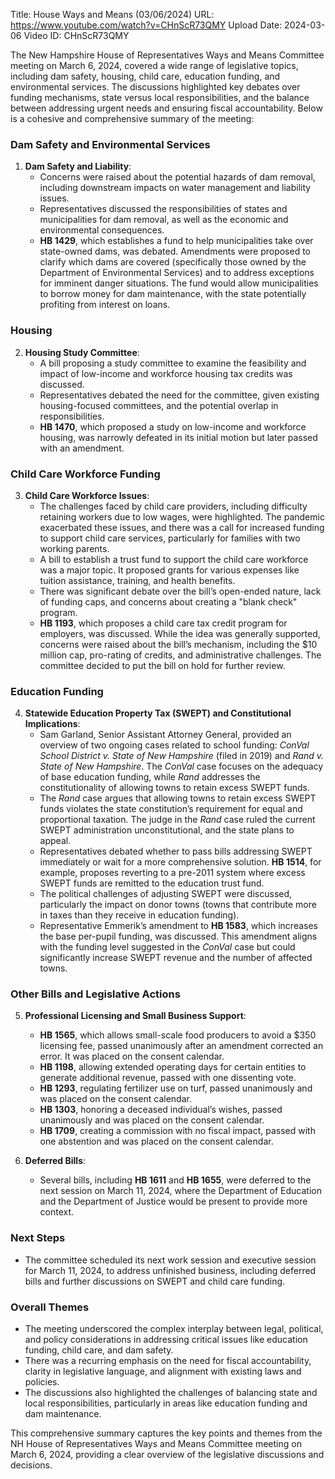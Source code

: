 Title: House Ways and Means (03/06/2024)
URL: https://www.youtube.com/watch?v=CHnScR73QMY
Upload Date: 2024-03-06
Video ID: CHnScR73QMY

The New Hampshire House of Representatives Ways and Means Committee meeting on March 6, 2024, covered a wide range of legislative topics, including dam safety, housing, child care, education funding, and environmental services. The discussions highlighted key debates over funding mechanisms, state versus local responsibilities, and the balance between addressing urgent needs and ensuring fiscal accountability. Below is a cohesive and comprehensive summary of the meeting:

### **Dam Safety and Environmental Services**
1. **Dam Safety and Liability**:
   - Concerns were raised about the potential hazards of dam removal, including downstream impacts on water management and liability issues.
   - Representatives discussed the responsibilities of states and municipalities for dam removal, as well as the economic and environmental consequences.
   - **HB 1429**, which establishes a fund to help municipalities take over state-owned dams, was debated. Amendments were proposed to clarify which dams are covered (specifically those owned by the Department of Environmental Services) and to address exceptions for imminent danger situations. The fund would allow municipalities to borrow money for dam maintenance, with the state potentially profiting from interest on loans.

### **Housing**
2. **Housing Study Committee**:
   - A bill proposing a study committee to examine the feasibility and impact of low-income and workforce housing tax credits was discussed.
   - Representatives debated the need for the committee, given existing housing-focused committees, and the potential overlap in responsibilities.
   - **HB 1470**, which proposed a study on low-income and workforce housing, was narrowly defeated in its initial motion but later passed with an amendment.

### **Child Care Workforce Funding**
3. **Child Care Workforce Issues**:
   - The challenges faced by child care providers, including difficulty retaining workers due to low wages, were highlighted. The pandemic exacerbated these issues, and there was a call for increased funding to support child care services, particularly for families with two working parents.
   - A bill to establish a trust fund to support the child care workforce was a major topic. It proposed grants for various expenses like tuition assistance, training, and health benefits.
   - There was significant debate over the bill’s open-ended nature, lack of funding caps, and concerns about creating a "blank check" program.
   - **HB 1193**, which proposes a child care tax credit program for employers, was discussed. While the idea was generally supported, concerns were raised about the bill’s mechanism, including the $10 million cap, pro-rating of credits, and administrative challenges. The committee decided to put the bill on hold for further review.

### **Education Funding**
4. **Statewide Education Property Tax (SWEPT) and Constitutional Implications**:
   - Sam Garland, Senior Assistant Attorney General, provided an overview of two ongoing cases related to school funding: *ConVal School District v. State of New Hampshire* (filed in 2019) and *Rand v. State of New Hampshire*. The *ConVal* case focuses on the adequacy of base education funding, while *Rand* addresses the constitutionality of allowing towns to retain excess SWEPT funds.
   - The *Rand* case argues that allowing towns to retain excess SWEPT funds violates the state constitution’s requirement for equal and proportional taxation. The judge in the *Rand* case ruled the current SWEPT administration unconstitutional, and the state plans to appeal.
   - Representatives debated whether to pass bills addressing SWEPT immediately or wait for a more comprehensive solution. **HB 1514**, for example, proposes reverting to a pre-2011 system where excess SWEPT funds are remitted to the education trust fund.
   - The political challenges of adjusting SWEPT were discussed, particularly the impact on donor towns (towns that contribute more in taxes than they receive in education funding).
   - Representative Emmerik’s amendment to **HB 1583**, which increases the base per-pupil funding, was discussed. This amendment aligns with the funding level suggested in the *ConVal* case but could significantly increase SWEPT revenue and the number of affected towns.

### **Other Bills and Legislative Actions**
5. **Professional Licensing and Small Business Support**:
   - **HB 1565**, which allows small-scale food producers to avoid a $350 licensing fee, passed unanimously after an amendment corrected an error. It was placed on the consent calendar.
   - **HB 1198**, allowing extended operating days for certain entities to generate additional revenue, passed with one dissenting vote.
   - **HB 1293**, regulating fertilizer use on turf, passed unanimously and was placed on the consent calendar.
   - **HB 1303**, honoring a deceased individual’s wishes, passed unanimously and was placed on the consent calendar.
   - **HB 1709**, creating a commission with no fiscal impact, passed with one abstention and was placed on the consent calendar.

6. **Deferred Bills**:
   - Several bills, including **HB 1611** and **HB 1655**, were deferred to the next session on March 11, 2024, where the Department of Education and the Department of Justice would be present to provide more context.

### **Next Steps**
- The committee scheduled its next work session and executive session for March 11, 2024, to address unfinished business, including deferred bills and further discussions on SWEPT and child care funding.

### **Overall Themes**
- The meeting underscored the complex interplay between legal, political, and policy considerations in addressing critical issues like education funding, child care, and dam safety.
- There was a recurring emphasis on the need for fiscal accountability, clarity in legislative language, and alignment with existing laws and policies.
- The discussions also highlighted the challenges of balancing state and local responsibilities, particularly in areas like education funding and dam maintenance.

This comprehensive summary captures the key points and themes from the NH House of Representatives Ways and Means Committee meeting on March 6, 2024, providing a clear overview of the legislative discussions and decisions.